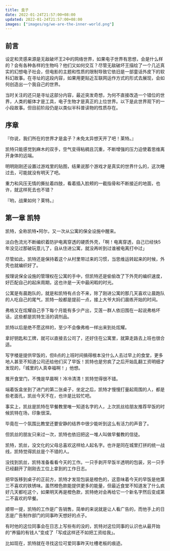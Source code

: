 ```yaml
---
title: 盒子
date: 2022-01-24T21:57:00+08:00
updated: 2022-01-24T21:57:00+08:00
images: ["images/og/we-are-the-inner-world.png"]
---
```


## 前言

设定和灵感来源是无敌破坏王2中的网络世界，如果电子世界有思想，会是什么样的？会有各种各样的生物吗？他们又如何交互？尽管无敌破坏王描绘了一个几近真实的幻想电子社会，但电影的主题和性质的限制导致它依旧是一部童话外皮下的软科幻故事。在寻址的这段内容，如果用更贴近互联网运作方式的形式去展现，会如何创造出一个我自己的世界。<!--more-->

当时关注的还只是寻址这部分内容，最近突发奇想，为何不直接改造一个错位的世界，人类的躯体才是工具，电子生物才是真正的上位世界。以下是此世界观下的一小段故事。但目前阶段仍是以类似半科普读物的性质存在。

## 序章

『你说，我们所在的世界才是盒子？未免太异想天开了吧！莱特。』

凯特只能感觉到麻木的双手，空气变得粘稠且沉重，不断增强的压力迫使着思维离开身体的远端。

明明刚刚还设置过游戏里的贴图，结果说那个游戏才是真实的世界什么的，这次睡过去，可能就没有明天了吧。

重力和风压无情的撕扯着四肢，看着插入脸颊的一截指骨和不断接近的地面，也许，就这样死去也不错？

『哟，战果如何？莱特。』

## 第一章 凯特

凯特，全称凯特•阿尔，又一次从公寓的保全设施中醒来。

淡白色流光不断编织着防护电离穿透的硬质外壳，「啊！电离穿透，自己已经快5年没见过那破玩意儿了，自从住进公寓，就没再听到过谁被电离打中过」

尽管如此，凯特还是保持着这个从村里带过来的习惯，当思维运转起来的时候，外壳也就编织好了。

按理说保全设施的管理权在公寓的手中，但凯特还是偷偷改了下外壳的编织速度，好匹配自己的起床周期，这也许是一天中最闲暇的时光。

公寓是有晨跑队的，就是和凯特有点合不来，除了刚进公寓的那几天喜欢让晨跑队的人吃自己的尾气，凯特一般都是提前一点，接上大爷大妈们晨练开始的时间。

弗格又在炫耀自己手下每个月能有多少产出，艾莲一群人依旧围在一起说弗格坏话，这些都是凯特生活的调剂品。

凯特以后是绝不愿这样的，至少不会像弗格一样出来到处炫耀。

拿好钥匙和工牌，就可以直接去公司了，还好住在公寓里，就算走路去上班也很合适。

写字楼是提供早饭的，但8点的上班时间搞得根本没什么人去过早上的食堂，更多地人甚至不知道公司还给他们买了早饭！凯特也是穷疯了之后开始乱翻工资明细才发现的，「城里的人真幸福啊！」他想。

推开食堂门，不愧是早晨啊！冷冷清清！凯特觉得很不错。

端着饭盒坐到了进门的第二张桌子，坐定之后，凯特才慢慢打量起周围的人，都是些老面孔，凯丝今天不在，也许是比较忙吧。

事实上，凯丝是凯特在早餐教里唯一知道名字的人，上次凯丝给朋友推荐早饭的时候凯特在场，印象很深。

毕竟在一个氛围比教堂还要安静的结界中很少能听到这么有活力的声音了。

但凯丝的朋友只来过一次，凯特也依旧把这一堆人叫做早餐教的信徒。

凯特，凯丝，没文化的父母总喜欢这样给人起名字。也许是同在城里打拼的统一战线，凯特觉得凯丝是个不错的人。

没找到凯丝，凯特准备看看今天的工作。一只手剥开早饭半透明的包装，另一只手已经翻开了刚刚去工位上拿到的工作日志。

把早饭移到桌子的正前方，凯特才发现包装是橙色的，这意味着今天的早饭是他第三不喜欢的铁锈味。虽然橙色款能提供更多的能量，但最近食堂不知道发了什么疯好几天都吃这个，如果明天再是橙色款，凯特绝对会再给它一个新名字然后变成第二不喜欢的早餐。

顺带一提，凯特的工作是广告销售，简单的来说就是让人看广告的，而他手上的日志是广告制作部门的同事昨天想好的点子。

有时他的这位同事会在日志上写些有的没的，凯特对这位同事的认识也从最开始的“养猫的有钱人”变成了「写成这样还不如把工资给我」。

比如现在，凯特就在寻找这位可爱同事昨天吐槽老板的痕迹。
